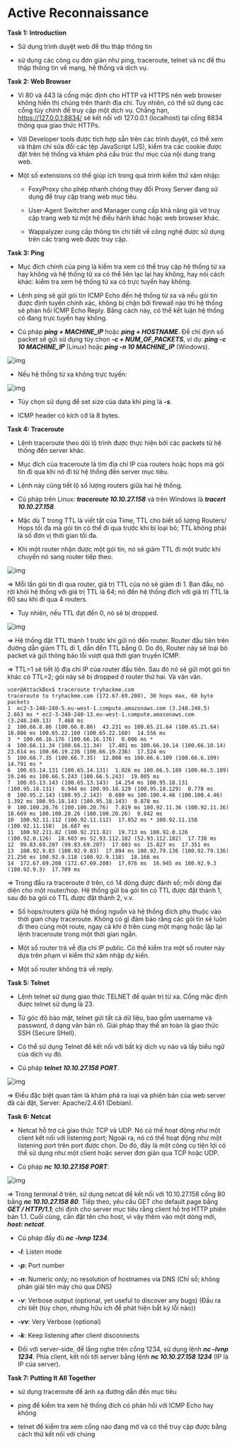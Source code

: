 # Active Reconnaissance

**Task 1: Introduction**

- Sử dụng trình duyệt web để thu thập thông tin

- sử dụng các công cụ đơn giản như ping, traceroute, telnet và nc để thu thập thông tin về mạng, hệ thống và dịch vụ.

**Task 2: Web Browser**

- Vì 80 và 443 là cổng mặc định cho HTTP và HTTPS nên web browser không hiển thị chúng trên thanh địa chỉ. Tuy nhiên, có thể sử dụng các cổng tùy chỉnh để truy cập một dịch vụ. Chẳng hạn, https://127.0.0.1:8834/ sẽ kết nối với 127.0.0.1 (localhost) tại cổng 8834 thông qua giao thức HTTPs.

- Với Developer tools được tích hợp sẵn trên các trình duyệt, có thể xem và thậm chí sửa đổi các tệp JavaScript (JS), kiểm tra các cookie được đặt trên hệ thống và khám phá cấu trúc thư mục của nội dung trang web.

- Một số extensions có thể giúp ích trong quá trình kiểm thử xâm nhập: 

    - FoxyProxy cho phép nhanh chóng thay đổi Proxy Server đang sử dụng để truy cập trang web mục tiêu.

    - User-Agent Switcher and Manager cung cấp khả năng giả vờ truy cập trang web từ một hệ điều hành khác hoặc web browser khác. 

    - Wappalyzer cung cấp thông tin chi tiết về công nghệ được sử dụng trên các trang web được truy cập.

**Task 3: Ping**

- Mục đích chính của ping là kiểm tra xem có thể truy cập hệ thống từ xa hay không và hệ thống từ xa có thể liên lạc lại hay không, hay nói cách khác: kiểm tra xem hệ thống từ xa có trực tuyến hay không.

- Lệnh ping sẽ gửi gói tin ICMP Echo đến hệ thống từ xa và nếu gói tin được định tuyến chính xác, không bị chặn bởi firewall nào thì hệ thống sẽ phản hồi ICMP Echo Reply. Bằng cách này, có thể kết luận hệ thống có đang trực tuyến hay không. 

- Cú pháp ***ping + MACHINE_IP*** hoặc ***ping + HOSTNAME***. Để chỉ định số packet sẽ gửi sử dụng tùy chọn ***-c + NUM_OF_PACKETS***, ví dụ:
***ping -c 10 MACHINE_IP*** (Linux) hoặc ***ping -n 10 MACHINE_IP*** (Windows).

![img](https://github.com/DucThinh47/TryHackMe/blob/main/Jr_Penetration_Tester/Network_Security/images/image9.png)

- Nếu hệ thống từ xa không trực tuyến: 

![img](https://github.com/DucThinh47/TryHackMe/blob/main/Jr_Penetration_Tester/Network_Security/images/image10.png)

- Tùy chọn sử dụng để set size của data khi ping là ***-s***.

- ICMP header có kích cỡ là 8 bytes.

**Task 4: Traceroute**

- Lệnh traceroute theo dõi lộ trình được thực hiện bởi các packets từ hệ thống đến server khác.

- Mục đích của traceroute là tìm địa chỉ IP của routers hoặc hops mà gói tin đi qua khi nó đi từ hệ thống đến server mục tiêu.

- Lệnh này cũng tiết lộ số lượng routers giữa hai hệ thống. 

- Cú pháp trên Linux: ***traceroute 10.10.27.158*** và trên Windows là ***tracert 10.10.27.158***.

- Mặc dù T trong TTL là viết tắt của Time, TTL cho biết số lượng Routers/ Hops tối đa mà gói tin có thể đi qua trước khi bị loại bỏ; TTL không phải là số đơn vị thời gian tối đa.

- Khi một router nhận được một gói tin, nó sẽ giảm TTL đi một trước khi chuyển nó sang router tiếp theo. 

![img](https://github.com/DucThinh47/TryHackMe/blob/main/Jr_Penetration_Tester/Network_Security/images/image11.png)

=> Mỗi lần gói tin đi qua router, giá trị TTL của nó sẽ giảm đi 1. Ban đầu, nó rời khỏi hệ thống với giá trị TTL là 64; nó đến hệ thống đích với giá trị TTL là 60 sau khi đi qua 4 routers.

- Tuy nhiên, nếu TTL đạt đến 0, nó sẽ bị dropped. 

![img](https://github.com/DucThinh47/TryHackMe/blob/main/Jr_Penetration_Tester/Network_Security/images/image12.png)

=> Hệ thống đặt TTL thành 1 trước khi gửi nó đến router. Router đầu tiên trên đường dẫn giảm TTL đi 1, dẫn đến TTL bằng 0. Do đó, Router này sẽ loại bỏ packet và gửi thông báo lỗi vượt quá thời gian truyền ICMP.

=> TTL=1 sẽ tiết lộ địa chỉ IP của router đầu tiên. Sau đó nó sẽ gửi một gói tin khác có TTL=2; gói này sẽ bị dropped ở router thứ hai. Và vân vân.

    user@AttackBox$ traceroute tryhackme.com
    traceroute to tryhackme.com (172.67.69.208), 30 hops max, 60 byte packets
    1  ec2-3-248-240-5.eu-west-1.compute.amazonaws.com (3.248.240.5)  2.663 ms * ec2-3-248-240-13.eu-west-1.compute.amazonaws.com (3.248.240.13)  7.468 ms
    2  100.66.8.86 (100.66.8.86)  43.231 ms 100.65.21.64 (100.65.21.64)  18.886 ms 100.65.22.160 (100.65.22.160)  14.556 ms
    3  * 100.66.16.176 (100.66.16.176)  8.006 ms *
    4  100.66.11.34 (100.66.11.34)  17.401 ms 100.66.10.14 (100.66.10.14)  23.614 ms 100.66.19.236 (100.66.19.236)  17.524 ms
    5  100.66.7.35 (100.66.7.35)  12.808 ms 100.66.6.109 (100.66.6.109)  14.791 ms *
    6  100.65.14.131 (100.65.14.131)  1.026 ms 100.66.5.189 (100.66.5.189)  19.246 ms 100.66.5.243 (100.66.5.243)  19.805 ms
    7  100.65.13.143 (100.65.13.143)  14.254 ms 100.95.18.131 (100.95.18.131)  0.944 ms 100.95.18.129 (100.95.18.129)  0.778 ms
    8  100.95.2.143 (100.95.2.143)  0.680 ms 100.100.4.46 (100.100.4.46)  1.392 ms 100.95.18.143 (100.95.18.143)  0.878 ms
    9  100.100.20.76 (100.100.20.76)  7.819 ms 100.92.11.36 (100.92.11.36)  18.669 ms 100.100.20.26 (100.100.20.26)  0.842 ms
    10  100.92.11.112 (100.92.11.112)  17.852 ms * 100.92.11.158 (100.92.11.158)  16.687 ms
    11  100.92.211.82 (100.92.211.82)  19.713 ms 100.92.0.126 (100.92.0.126)  18.603 ms 52.93.112.182 (52.93.112.182)  17.738 ms
    12  99.83.69.207 (99.83.69.207)  17.603 ms  15.827 ms  17.351 ms
    13  100.92.9.83 (100.92.9.83)  17.894 ms 100.92.79.136 (100.92.79.136)  21.250 ms 100.92.9.118 (100.92.9.118)  18.166 ms
    14  172.67.69.208 (172.67.69.208)  17.976 ms  16.945 ms 100.92.9.3 (100.92.9.3)  17.709 ms

=> Trong đầu ra traceroute ở trên, có 14 dòng được đánh số; mỗi dòng đại diện cho một router/hop. Hệ thống gửi ba gói tin có TTL được đặt thành 1, sau đó ba gói có TTL được đặt thành 2, v.v.

- Số hops/routers giữa hệ thống nguồn và hệ thống đích phụ thuộc vào thời gian chạy traceroute. Không có gì đảm bảo rằng các gói tin sẽ luôn đi theo cùng một route, ngay cả khi ở trên cùng một mạng hoặc lặp lại lệnh traceroute trong một thời gian ngắn.

- Một số router trả về địa chỉ IP public. Có thể kiểm tra một số router này dựa trên phạm vi kiểm thử xâm nhập dự kiến.

- Một số router không trả về reply. 

**Task 5: Telnet**

- Lệnh telnet sử dụng giao thức TELNET để quản trị từ xa. Cổng mặc định được telnet sử dụng là 23. 

- Từ góc độ bảo mật, telnet gửi tất cả dữ liệu, bao gồm username và password, ở dạng văn bản rõ. Giải pháp thay thế an toàn là giao thức SSH (Secure SHell).

- Có thể sử dụng Telnet để kết nối với bất kỳ dịch vụ nào và lấy biểu ngữ của dịch vụ đó. 

- Cú pháp ***telnet 10.10.27.158 PORT***. 

![img](https://github.com/DucThinh47/TryHackMe/blob/main/Jr_Penetration_Tester/Network_Security/images/image13.png)

=> Điều đặc biệt quan tâm là khám phá ra loại và phiên bản của web server đã cài đặt, Server: Apache/2.4.61 (Debian). 

**Task 6: Netcat**

- Netcat hỗ trợ cả giao thức TCP và UDP. Nó có thể hoạt động như một client kết nối với listening port; Ngoài ra, nó có thể hoạt động như một listening port trên port được chọn. Do đó, đây là một công cụ tiện lợi có thể sử dụng như một client hoặc server đơn giản qua TCP hoặc UDP.

- Cú pháp ***nc 10.10.27.158 PORT***: 

![img](https://github.com/DucThinh47/TryHackMe/blob/main/Jr_Penetration_Tester/Network_Security/images/image14.png)

=> Trong terminal ở trên, sử dụng netcat để kết nối với 10.10.27.158 cổng 80 bằng ***nc 10.10.27.158 80***. Tiếp theo, yêu cầu GET cho default page bằng ***GET / HTTP/1.1***; chỉ định cho server mục tiêu rằng client hỗ trợ HTTP phiên bản 1.1. Cuối cùng, cần đặt tên cho host, vì vậy thêm vào một dòng mới, ***host: netcat***.

- Cú pháp đầy đủ ***nc -lvnp 1234***.

- ***-l***: Listen mode

- ***-p***: Port number

- ***-n***: Numeric only; no resolution of hostnames via DNS (Chỉ số; không phân giải tên máy chủ qua DNS)

- ***-v***: Verbose output (optional, yet useful to discover any bugs) (Đầu ra chi tiết (tùy chọn, nhưng hữu ích để phát hiện bất kỳ lỗi nào))

- ***-vv***: Very Verbose (optional)

- ***-k***: Keep listening after client disconnects

- Đối với server-side, để lắng nghe trên cổng 1234, sử dụng lệnh ***nc -lvnp 1234***. Phía client, kết nối tới server bằng lệnh ***nc 10.10.27.158 1234*** (IP là IP của server). 

**Task 7: Putting It All Together**

- sử dụng traceroute để ánh xạ đường dẫn đến mục tiêu

- ping để kiểm tra xem hệ thống đích có phản hồi với ICMP Echo hay không 

- telnet để kiểm tra xem cổng nào đang mở và có thể truy cập được bằng cách thử kết nối với chúng

















